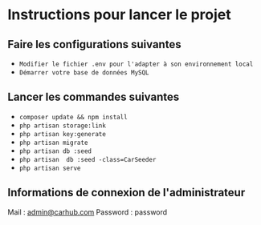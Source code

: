 # Instructions pour lancer le projet

## Faire les configurations suivantes

- `Modifier le fichier .env pour l'adapter à son environnement local`
- `Démarrer votre base de données MySQL`

## Lancer les commandes suivantes

- `composer update && npm install`
- `php artisan storage:link`
- `php artisan key:generate`
- `php artisan migrate`
- `php artisan db :seed`
- `php artisan  db :seed -class=CarSeeder`
- `php artisan serve`

## Informations de connexion de l'administrateur

Mail : admin@carhub.com
Password : password


